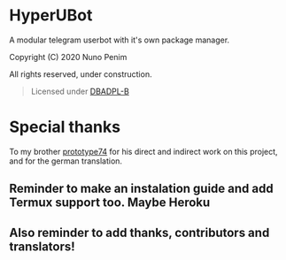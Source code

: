 # HyperUBot
A modular telegram userbot with it's own package manager.

Copyright (C) 2020 Nuno Penim

All rights reserved, under construction.

> Licensed under [DBADPL-B](https://github.com/nunopenim/DBADPL-B)

# Special thanks
To my brother [prototype74](https://github.com/prototype74) for his direct and indirect work on this project, and for the german translation.

## Reminder to make an instalation guide and add Termux support too. Maybe Heroku

## Also reminder to add thanks, contributors and translators!
